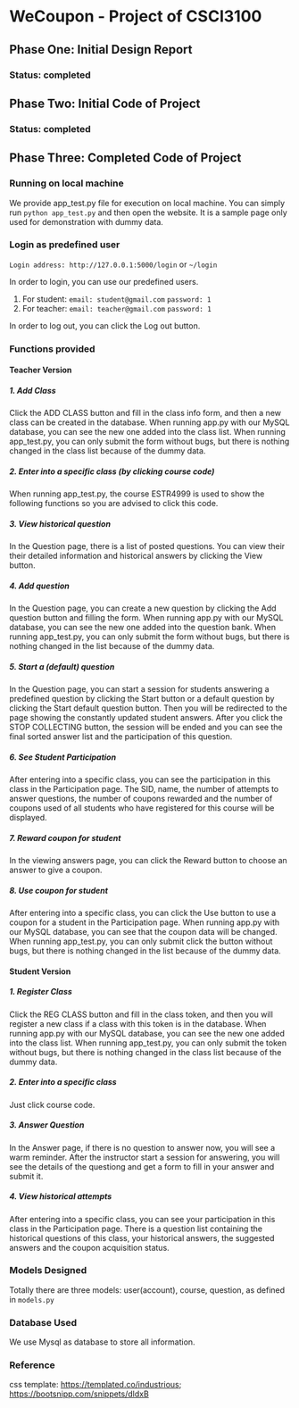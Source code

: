 # WeCoupon - Project of CSCI3100

## Phase One: Initial Design Report
### Status: completed

## Phase Two: Initial Code of Project
### Status: completed

## Phase Three: Completed Code of Project

### Running on local machine
We provide app_test.py file for execution on local machine.
You can simply run `python app_test.py` and then open the website.
It is a sample page only used for demonstration with dummy data.

### Login as predefined user
`Login address: http://127.0.0.1:5000/login` or `~/login` 

In order to login, you can use our predefined users.

1. For student:
   ```email: student@gmail.com```
   ```password: 1```
2. For teacher:
   ```email: teacher@gmail.com```
   ```password: 1```

In order to log out, you can click the Log out button.
   
### Functions provided
#### Teacher Version 
##### 1. Add Class
Click the ADD CLASS button and fill in the class info form, and then a new class can be created in the database. When running app.py with our MySQL database, you can see the new one added into the class list. When running app_test.py, you can only submit the form without bugs, but there is nothing changed in the class list because of the dummy data.
##### 2. Enter into a specific class (by clicking course code)
When running app_test.py, the course ESTR4999 is used to show the following functions so you are advised to click this code.
##### 3. View historical question
In the Question page, there is a list of posted questions. You can view their their detailed information and historical answers by clicking the View button.
##### 4. Add question
In the Question page, you can create a new question by clicking the Add question button and filling the form. When running app.py with our MySQL database, you can see the new one added into the question bank. When running app_test.py, you can only submit the form without bugs, but there is nothing changed in the list because of the dummy data.
##### 5. Start a (default) question
In the Question page, you can start a session for students answering a predefined question by clicking the Start button or a default question by clicking the Start default question button. Then you will be redirected to the page showing the constantly updated student answers. After you click the STOP COLLECTING button, the session will be ended and you can see the final sorted answer list and the participation of this question.
##### 6. See Student Participation
After entering into a specific class, you can see the participation in this class in the Participation page. The SID, name, the number of attempts to answer questions, the number of coupons rewarded and the number of coupons used of all students who have registered for this course will be displayed.
##### 7. Reward coupon for student
In the viewing answers page, you can click the Reward button to choose an answer to give a coupon.
##### 8. Use coupon for student
After entering into a specific class, you can click the Use button to use a coupon for a student in the Participation page. When running app.py with our MySQL database, you can see that the coupon data will be changed. When running app_test.py, you can only submit click the button without bugs, but there is nothing changed in the list because of the dummy data.

#### Student Version
##### 1. Register Class
Click the REG CLASS button and fill in the class token, and then you will register a new class if a class with this token is in the database. When running app.py with our MySQL database, you can see the new one added into the class list. When running app_test.py, you can only submit the token without bugs, but there is nothing changed in the class list because of the dummy data.
##### 2. Enter into a specific class
Just click course code.
##### 3. Answer Question
In the Answer page, if there is no question to answer now, you will see a warm reminder. After the instructor start a session for answering, you will see the details of the questiong and get a form to fill in your answer and submit it.
##### 4. View historical attempts
After entering into a specific class, you can see your participation in this class in the Participation page. There is a question list containing the historical questions of this class, your historical answers, the suggested answers and the coupon acquisition status. 

### Models Designed
Totally there are three models: user(account), course, question, as defined in `models.py`

### Database Used
We use Mysql as database to store all information.

### Reference
css template: https://templated.co/industrious; https://bootsnipp.com/snippets/dldxB


